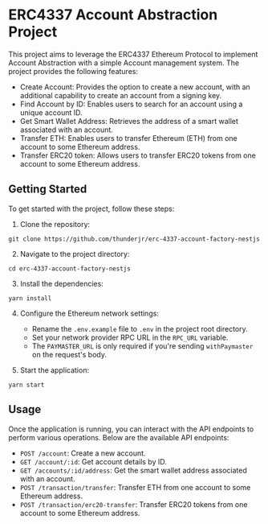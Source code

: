 # ERC4337 Account Abstraction Project

This project aims to leverage the ERC4337 Ethereum Protocol to implement Account Abstraction with a simple Account management system. The project provides the following features:

- Create Account: Provides the option to create a new account, with an additional capability to create an account from a signing key.
- Find Account by ID: Enables users to search for an account using a unique account ID.
- Get Smart Wallet Address: Retrieves the address of a smart wallet associated with an account.
- Transfer ETH: Enables users to transfer Ethereum (ETH) from one account to some Ethereum address.
- Transfer ERC20 token: Allows users to transfer ERC20 tokens from one account to some Ethereum address.

## Getting Started

To get started with the project, follow these steps:

1. Clone the repository:

```
git clone https://github.com/thunderjr/erc-4337-account-factory-nestjs
```

2. Navigate to the project directory:

```
cd erc-4337-account-factory-nestjs
```

3. Install the dependencies:

```
yarn install
```

4. Configure the Ethereum network settings:

   - Rename the `.env.example` file to `.env` in the project root directory.
   - Set your network provider RPC URL in the `RPC_URL` variable.
   - The `PAYMASTER_URL` is only required if you're sending `withPaymaster` on the request's body.

5. Start the application:

```
yarn start
```

## Usage

Once the application is running, you can interact with the API endpoints to perform various operations. Below are the available API endpoints:

- `POST /account`: Create a new account.
- `GET /account/:id`: Get account details by ID.
- `GET /accounts/:id/address`: Get the smart wallet address associated with an account.
- `POST /transaction/transfer`: Transfer ETH from one account to some Ethereum address.
- `POST /transaction/erc20-transfer`: Transfer ERC20 tokens from one account to some Ethereum address.
